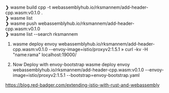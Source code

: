 ❯ wasme build cpp  -t webassemblyhub.io/rksmannem/add-header-cpp.wasm:v0.1.0 .   
❯ wasme list  
❯ wasme push webassemblyhub.io/rksmannem/add-header-cpp.wasm:v0.1.0                 
❯ wasme list --search rksmannem

1. wasme deploy envoy webassemblyhub.io/rksmannem/add-header-cpp.wasm:v0.1.0 --envoy-image=istio/proxyv2:1.5.1
   » curl -kv -H "name:rama" localhost:19000/

2. Now Deploy with envoy-bootstrap
    wasme deploy envoy webassemblyhub.io/rksmannem/add-header-cpp.wasm:v0.1.0 --envoy-image=istio/proxyv2:1.5.1 --bootstrap=envoy-bootstrap.yaml






https://blog.red-badger.com/extending-istio-with-rust-and-webassembly